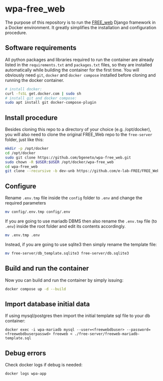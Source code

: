 # wpa-free_web

The purpose of this repository is to run the [FREE_web](https://github.com/e-lab-FREE/FREE_Web) 
Django framework in a Docker environment. It greatly simplifies the installation and configuration procedure.


## Software requirements

All python packages and libraries required to run the container are already listed in the `requirements.txt` and `packages.txt` files, so they are installed automatically while building the container for the first time. 
You will obviously need `git`, `docker` and `docker compose` installed before cloning and running the docker container. 

```bash 
# install docker:
curl -fsSL get.docker.com | sudo sh
# install git and docker compose:
sudo apt install git docker-compose-plugin
```

## Install procedure

Besides cloning this repo to a directory of your choice (e.g. /opt/docker), you will also need to clone the original FREE_Web repo to the `free-server` folder, just like this:

```bash
mkdir -p /opt/docker
cd /opt/docker
sudo git clone https://github.com/bgeneto/wpa-free_web.git
sudo chown -R $USER:$USER /opt/docker/wpa-free_web
cd wpa-free_web
git clone --recursive -b dev-unb https://github.com/e-lab-FREE/FREE_Web.git ./free-server
```

## Configure

Rename `.env.tmp` file inside the `config` folder to `.env` and change the required parameters

```bash
mv config/.env.tmp config/.env
```

If you are going to use mariadb DBMS then also rename the `.env.tmp` file (to `.env`) inside the root folder and edit its contents accordingly.
```bash
mv .env.tmp .env
```

Instead, if you are going to use sqlite3 then simply rename the template file:

```bash
mv free-server/db_template.sqlite3 free-server/db.sqlite3
```


## Build and run the container

Now you can build and run the container by simply issuing: 

```bash
docker compose up -d --build
```

## Import database initial data


If using mysql/postgres then import the initial template sql file to your db container: 

```
docker exec -i wpa-mariadb mysql --user=<freewebdbuser> --password=<freewebdbuserpasswd> freeweb < ./free-server/freeweb-mariadb-template.sql
``` 

## Debug errors

Check docker logs if debug is needed:

```bash
docker logs wpa-app
```
